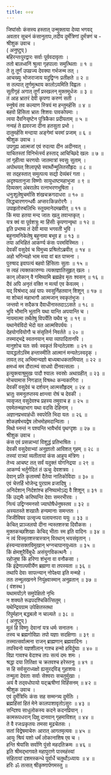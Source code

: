```yaml
---
title: ००४
---
```

जिघांसोः कंसस्य हस्तात् उन्मुक्ताया देव्या भगवद्  
अवतार सूचनं कंसानुतापः,तदीय दुर्मंत्रिणां दुर्मंत्रणं च -  
श्रीशुक उवाच ।  
( अनुष्टुप् )  
बहिरन्तःपुरद्वारः सर्वाः पूर्ववदावृताः ।  
ततो बालध्वनिं श्रुत्वा गृहपालाः समुत्थिताः ॥ १ ॥  
ते तु तूर्णं उपव्रज्य देवक्या गर्भजन्म तत् ।  
आचख्युः भोजराजाय यदुद्विग्नः प्रतीक्षते ॥ २ ॥  
स तल्पात् तूर्णमुत्थाय कालोऽयमिति विह्वलः ।  
सूतीगृहं अगात् तूर्णं प्रस्खलन् मुक्तमूर्धजः ॥ ३ ॥  
तं आह भ्रातरं देवी कृपणा करुणं सती ।  
स्नुषेयं तव कल्याण स्त्रियं मा हन्तुमर्हसि ॥ ४ ॥  
बहवो हिंसिता भ्रातः शिशवः पावकोपमाः ।  
त्वया दैवनिसृष्टेन पुत्रिकैका प्रदीयताम् ॥ ५ ॥  
नन्वहं ते ह्यवरजा दीना हतसुता प्रभो ।  
दातुमर्हसि मन्दाया अङ्‌गेमां चरमां प्रजाम् ॥ ६ ॥  
श्रीशुक उवाच ।  
उपगुह्य आत्मजां एवं रुदत्या दीन अदीनवत् ।  
याचितस्तां विनिर्भर्त्स्य हस्ताद् आचिच्छिदे खलः ॥ ७ ॥  
तां गृहीत्वा चरणयोः जातमात्रां स्वसुः सुताम् ।  
अपोथयत् शिलापृष्ठे स्वार्थोन्मूलितसौहृदः ॥ ८ ॥  
सा तद्‌हस्तात् समुत्पत्य सद्यो देव्यंबरं गता ।  
अदृश्यतानुजा विष्णोः सायुधाष्टमहाभुजा ॥ ९ ॥  
दिव्यस्रग् अंबरालेप रत्नाभरणभूषिता ।  
धनुःशूलेषुचर्मासि शंखचक्रगदाधरा ॥ १० ॥  
सिद्धचारणगन्धर्वैः अप्सरःकिन्नरोरगैः ।  
उपाहृतोरुबलिभिः स्तूयमानेदमब्रवीत् ॥ ११ ॥  
किं मया हतया मन्द जातः खलु तवान्तकृत् ।  
यत्र क्वं वा पूर्वशत्रुः मा हिंसीः कृपणान्वृथा ॥ १२ ॥  
इति प्रभाष्य तं देवी माया भगवती भुवि ।  
बहुनामनिकेतेषु बहुनामा बभूव ह ॥ १३ ॥  
तया अभिहितं आकर्ण्य कंसः परमविस्मितः ।  
देवकीं वसुदेवं च विमुच्य प्रश्रितोऽब्रवीत् ॥ १४ ॥  
अहो भगिन्यहो भाम मया वां बत पाप्मना ।  
पुरुषाद इवापत्यं बहवो हिंसिताः सुताः ॥ १५ ॥  
स त्वहं त्यक्तकारुण्यः त्यक्तज्ञातिसुहृत् खलः ।  
कान् लोकान् वै गमिष्यामि ब्रह्महेव मृतः श्वसन् ॥ १६ ॥  
दैवं अपि अनृतं वक्ति न मर्त्या एव केवलम् ।  
यद् विश्रंभाद् अहं पापः स्वसुर्निहतवान् शिशून् ॥ १७ ॥  
मा शोचतं महाभागौ आत्मजान् स्वकृतंभुजः ।  
जन्तवो न सदैकत्र दैवाधीनास्तदाऽऽसते ॥ १८ ॥  
भुवि भौमानि भूतानि यथा यान्ति अपयान्ति च ।  
नायमात्मा तथैतेषु विपर्येति यथैव भूः ॥ १९ ॥  
यथानेवंविदो भेदो यत आत्मविपर्ययः ।  
देहयोगवियोगौ च संसृतिर्न निवर्तते ॥ २० ॥  
तस्माद्भद्रे स्वतनयान् मया व्यापादितानपि ।  
मानुशोच यतः सर्वः स्वकृतं विन्दतेऽवशः ॥ २१ ॥  
यावद्धतोऽस्मि हन्तास्मीति आत्मानं मन्यतेऽस्वदृक् ।  
तावत् तद् अभिमान्यज्ञो बाध्यबाधकतामियात् ॥ २२ ॥  
क्षमध्वं मम दौरात्म्यं साधवो दीनवत्सलाः ।  
इत्युक्त्वाश्रुमुखः पादौ श्यालः स्वस्रोः अथाग्रहीत् ॥ २३ ॥  
मोचयामास निगडात् विश्रब्धः कन्यकागिरा ।  
देवकीं वसुदेवं च दर्शयन् आत्मसौहृदम् ॥ २४ ॥  
भ्रातुः समनुतप्तस्य क्षान्त्वा रोषं च देवकी ।  
व्यसृजत् वसुदेवश्च प्रहस्य तमुवाच ह ॥ २५ ॥  
एवमेतन्महाभाग यथा वदसि देहिनाम् ।  
अज्ञानप्रभवाहंधीः स्वपरेति भिदा यतः ॥ २६ ॥  
शोकहर्षभयद्वेष लोभमोहमदान्विताः ।  
मिथो घ्नन्तं न पश्यन्ति भावैर्भावं पृथग्दृशः ॥ २७ ॥  
श्रीशुक उवाच ।  
कंस एवं प्रसन्नाभ्यां विशुद्धं प्रतिभाषितः ।  
देवकी वसुदेवाभ्यां अनुज्ञातो आविशत् गृहम् ॥ २८ ॥  
तस्यां रात्र्यां व्यतीतायां कंस आहूय मंत्रिणः ।  
तेभ्य आचष्ट तत् सर्वं यदुक्तं योगनिद्रया ॥ २९ ॥  
आकर्ण्य भर्तुर्गदितं तं ऊचुः देवशत्रवः ।  
देवान् प्रति कृतामर्षा दैतेया नातिकोविदाः ॥ ३० ॥  
एवं चेत्तर्हि भोजेन्द्र पुरग्राम व्रजादिषु ।  
अनिर्दशान् निर्दशांश्च हनिष्यामोऽद्य वै शिशून् ॥ ३१ ॥  
किं उद्यमैः करिष्यन्ति देवाः समरभीरवः ।  
नित्यं उद्विग्नमनसो ज्याघोषैर्धनुषस्तव ॥ ३२ ॥  
अस्यतस्ते शरव्रातैः हन्यमानाः समन्ततः ।  
जिजीविषव उत्सृज्य पलायनपरा ययुः ॥ ३३ ॥  
केचित् प्राञ्जलयो दीना न्यस्तशस्त्रा दिवौकसः ।  
मुक्तकच्छशिखाः केचिद् भीताः स्म इति वादिनः ॥ ३४ ॥  
न त्वं विस्मृतशस्त्रास्त्रान् विरथान् भयसंवृतान् ।  
हंस्यन्यासक्तविमुखान् भग्नचापानयुध्यतः ॥ ३५ ॥  
किं क्षेमशूरैर्विबुधैः असंयुगविकत्थनैः ।  
रहोजुषा किं हरिणा शंभुना वा वनौकसा ।  
किं इंद्रेणाल्पवीर्येण ब्रह्मणा वा तपस्यता ॥ ३६ ॥  
तथापि देवाः सापत्न्यान् नोपेक्ष्या इति मन्महे ।  
ततः तन्मूलखनने नियुंक्ष्वास्मान् अनुव्रतान् ॥ ३७ ॥  
( वंशस्थ )  
यथामयोंऽगे समुपेक्षितो नृभिः  
न शक्यते रूढपदश्चिकित्सितुम् ।  
यथेन्द्रियग्राम उपेक्षितस्तथा  
रिपुर्महान् बद्धबलो न चाल्यते ॥ ३८ ॥  
( अनुष्टुप् )  
मूलं हि विष्णुः देवानां यत्र धर्मः सनातनः ।  
तस्य च ब्रह्मगोविप्राः तपो यज्ञाः सदक्षिणाः ॥ ३९ ॥  
तस्मात्सर्वात्मना राजन् ब्राह्मणान् ब्रह्मवादिनः ।  
तपस्विनो यज्ञशीलान् गाश्च हन्मो हविर्दुघाः ॥ ४० ॥  
विप्रा गावश्च वेदाश्च तपः सत्यं दमः शमः ।  
श्रद्धा दया तितिक्षा च क्रतवश्च हरेस्तनूः ॥ ४१ ॥  
स हि सर्वसुराध्यक्षो ह्यसुरद्‌विड् गुहाशयः ।  
तन्मूला देवताः सर्वाः सेश्वराः सचतुर्मुखाः ।  
अयं वै तद्‌वधोपायो यद्‌ऋषीणां विहिंसनम् ॥ ४२ ॥  
श्रीशुक उवाच ।  
एवं दुर्मंत्रिभिः कंसः सह सम्मन्त्र्य दुर्मतिः ।  
ब्रह्महिंसां हितं मेने कालपाशावृतोऽसुरः ॥ ४३ ॥  
सन्दिश्य साधुलोकस्य कदने कदनप्रियान् ।  
कामरूपधरान् दिक्षु दानवान् गृहमाविशत् ॥ ४४ ॥  
ते वै रजःप्रकृतयः तमसा मूढचेतसः ।  
सतां विद्वेषमाचेरुः आरात् आगतमृत्यवः ॥ ४५ ॥  
आयुः श्रियं यशो धर्मं लोकानाशिष एव च ।  
हन्ति श्रेयांसि सर्वाणि पुंसो महदतिक्रमः ॥ ४६ ॥  
इति श्रीमद्भागवते महापुराणे पारमहंस्यां  
संहितायां दशमस्कन्धे पूर्वार्धे चतुर्थोऽध्यायः ॥ ४ ॥  
हरिः ॐ तत्सत् श्रीकृष्णार्पणमस्तु ॥